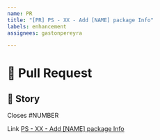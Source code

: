 ```yaml
---
name: PR 
title: "[PR] PS - XX - Add [NAME] package Info"
labels: enhancement
assignees: gastonpereyra

---
```


# :speech_balloon: Pull Request

## :link: Story
Closes #NUMBER

Link [PS - XX - Add [NAME] package Info](https://github.com/gastonpereyra/packages-status/issues/NUMBER)

